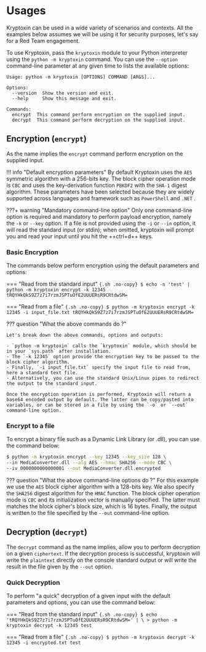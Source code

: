 # Usages

Kryptoxin can be used in a wide variety of scenarios and contexts. All the examples below assumes we will be using it for security purposes, let's say for a Red Team engagement.

To use Kryptoxin, pass the `kryptoxin` module to your Python interpreter using the `python -m kryptoxin` command. You can use the `--option` command-line parameter at any given time to lists the available options:

``` { .sh .no-copy }
Usage: python -m kryptoxin [OPTIONS] COMMAND [ARGS]...

Options:
  --version  Show the version and exit.
  --help     Show this message and exit.

Commands:
  encrypt  This command perform encryption on the supplied input.
  decrypt  This command perform decryption on the supplied input.
```

## Encryption (`encrypt`)

As the name implies the `encrypt` command perform encryption on the supplied input.

!!! info "Default encryption parameters"
    By default Kryptoxin uses the `AES` symmetric algorithm with a 256-bits key. The block cipher operation mode is `CBC` and uses the key-derivation function `PBKDF2` with the `SHA-1` digest algorithm. These parameters have been selected because they are widely supported across languages and framework such as `PowerShell` and `.NET` .

???+ warning "Mandatory command-line option"
    Only one command-line option is required and mandatory to perform payload encryption, namely the `-k` or `--key` option. If a file is not provided using the `-i` or `--in` option, it will read the standard input (or stdin); when omitted, kryptoxin will prompt you and read your input until you hit the ++ctrl+d++ keys.

### Basic Encryption

The commands below perform encryption using the default parameters and options:

=== "Read from the standard input"
    ```{.sh .no-copy}
    $ echo -n 'test' | python -m kryptoxin encrypt -k 12345
    tRQYHkQkS9Z7z7i7rzmJSPTuOfE2UUUERsR9CRtdwSM=
    ```

=== "Read from a file"
    ```{.sh .no-copy}
    $ python -m kryptoxin encrypt -k 12345 -i input_file.txt
    tRQYHkQkS9Z7z7i7rzmJSPTuOfE2UUUERsR9CRtdwSM=
    ```


??? question "What the above commands do ?"

    Let's break down the above commands, options and outputs:

    - `python -m kryptoxin` calls the `kryptoxin` module, which should be in your `sys.path` after installation.
    - The `-k 12345` option provide the encryption key to be passed to the block cipher algorithm.
    - Finally, `-i input_file.txt` specify the input file to read from, here a standard text file.
    - Alternatively, you can use the standard Unix/Linux pipes to redirect the output to the standard input.
    
    Once the encryption operation is performed, Kryptoxin will return a base64 encoded output by default. The latter can be copy/pasted into variables, or can be stored in a file by using the `-o` or `--out` command-line option.

### Encrypt to a file

To encrypt a binary file such as a Dynamic Link Library (or .dll), you can use the command below:

```{.sh .no-copy}
$ python -m kryptoxin encrypt --key 12345 --key_size 128 \
--in MediaConverter.dll --alg AES --hmac SHA256 --mode CBC \
--iv 0000000000000001 --out MediaConverter.dll.encrypted
```

??? question "What the above command-line options do ?"
    For this example we use the `AES` block cipher algorithm with a 128-bits key. We also specify the `SHA256` digest algorithm for the `HMAC` function. The block cipher operation mode is `CBC` and its initialization vector is manually specified. The latter must matches the block cipher's block size, which is 16 bytes. Finally, the output is written to the file specified by the `--out` command-line option.

## Decryption (`decrypt`)

The `decrypt` command as the name implies, allow you to perform decryption on a given `ciphertext`. If the decryption process is successful, kryptoxin will write the `plaintext` directly on the console standard output or will write the result in the file given by the `--out` option.

### Quick Decryption

To perform "a quick" decryption of a given input with the default parameters and options, you can use the command below:

=== "Read from the standard input"
    ```{.sh .no-copy}
    $ echo 'tRQYHkQkS9Z7z7i7rzmJSPTuOfE2UUUERsR9CRtdwSM=' | \
    > python -m kryptoxin decrypt -k 12345
    test
    ```

=== "Read from a file"
    ```{.sh .no-copy}
    $ python -m kryptoxin decrypt -k 12345 -i encrypted.txt
    test
    ```
